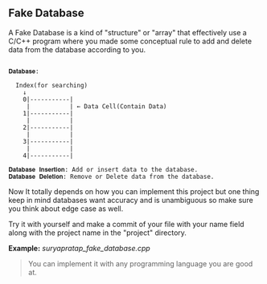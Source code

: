 ## Fake Database
A Fake Database is a kind of "structure" or "array" that effectively use a C/C++ program where you made some conceptual rule to add and delete data from the database according to you.

```text

𝐃𝐚𝐭𝐚𝐛𝐚𝐬𝐞:

  Index(for searching)
    ↓
    0|-----------|
     |           | ← Data Cell(Contain Data)
    1|-----------|
     |           |
    2|-----------|
     |           |
    3|-----------|
     |           |
    4|-----------|

𝐃𝐚𝐭𝐚𝐛𝐚𝐬𝐞 𝐈𝐧𝐬𝐞𝐫𝐭𝐢𝐨𝐧: Add or insert data to the database.
𝐃𝐚𝐭𝐚𝐛𝐚𝐬𝐞 𝐃𝐞𝐥𝐞𝐭𝐢𝐨𝐧: Remove or Delete data from the database.
```

Now It totally depends on how you can implement this project but one thing keep in mind databases want accuracy and is unambiguous so make sure you think about edge case as well.

Try it with yourself and make a commit of your file with your name field along with the project name in the "project" directory.


<b>Example:</b> <i>suryapratap_fake_database.cpp</i>

> You can implement it with any programming language you are good at.